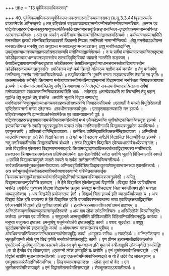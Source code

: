 +++
title = "13 पूर्वविकल्पाधिकरणम्"

+++
40. पूर्वविकल्पाधिकरणम्पूर्वविकल्पः प्रकरणात्स्यात्क्रियामानसवत् (ब्र.सू.3.3.44)बृहदारण्यके वाजसनेयके अग्निरहस्ये ॥ तत् षट्त्रिंशतं सहस्राण्यपश्यदात्मनोऽग्नीनर्कान्मनोमयान्मनश्चितः ॥तन्मन एव षट्त्रिंशत्सहस्रदिनात्मकपुरुषायुषान्तर्गतैकैकदिनप्रभवमानसवृत्तिसङ्धानग्नित्व-दृष्ट्योपास्यमानान्मनश्चितः आत्मनःसम्बन्धिनः । अत एव अर्कान् अर्चनीयान्मनोमयान्मनोनिष्पाद्यानपश्यदित्यर्थः । कर्मण्यग्न्याख्यायामिति मनश्चीयत इत्यर्थे श्येनचिदादिशब्दवदसौ क्विबन्तो निष्पन्नः मनश्चितो नामाग्नीनित्यर्थः ॥तेषु मनसैवाऽऽधीयन्त मनसाऽचीयन्त मनसैषु ग्रहा अगृह्यन्त मनसाऽस्तुवन्मनसाऽशंसन् ॥एषु मनश्चिदाद्यग्निषु उपयुक्तान्याधानचयनग्रहणस्तोत्रशस्त्राण्यपि मनोनिष्पाद्यान्येवेत्यर्थः । न च सर्वेषां मनोव्यापाराणामग्नित्वदृष्ट्या क्रोडीकृतत्वादाधानचयनग्रहणस्तोत्र शस्त्रादिदृष्टिविषयो व्यापारो नास्तीति शङ्क्यम् । केषाञ्चिद्व्यापाराणामग्नित्वदृष्ट्या क्रोडीकारस्य केषाञ्चित्तदुपयोग्याधानचयनस्तोत्रादिव्यापारत्वेन क्रोडीकारत्वसम्भवान्नानुपपत्तिः ॥यत्किञ्च यज्ञे कर्म क्रियते यत्किञ्च यज्ञीयं कर्म मनसैव ॥ तेषु मनोमयेषु मनश्चित्सु मनसैव मनोमयमक्रियतेत्यर्थः ॥ तद्यत्किञ्चेमानि भूतानि मनसा सङ्कल्पयन्ति तेषामेव सा कृतिः ॥तत्तस्माल्लोके सर्वैर्भूतैः क्रियमाणा मनोव्यापारास्सर्वेप्येतन्निष्पाद्यमानानां विद्यामयानां मनश्चितां निष्पादकव्यापारा इत्यर्थः । मनोव्यापारत्वावच्छिन्नेषु सर्वेषु क्रियमाणाया अग्नित्वदृष्टेः सकलमनोव्यापाराश्रिततया सर्वेषां मनोव्यापाराणां स्वाध्यस्ताग्निनिष्पादकत्वादिति भावः । तदेतदाह ॥तान्येवादधति तां श्चिन्वन्ति तेषु ग्रहान् गृह्णन्ति तेषु स्तुवते तेषु शंसन्ति ॥सर्वाणि भूतानि विदुषा सम्पाद्येषु मनश्चित्स्वग्निषूपयुक्तान्याधानचयनग्रहणस्तोत्रशस्त्राणि निष्पादयन्तीत्यर्थः ॥एतावती वै मनसो विभूतिरेतावती सृष्टिरेतावन्मनो मनस एतेऽग्नयः ॥तदधीनास्तत्कार्यभूताः । एतादृशमाहात्म्यशालि मन इत्यर्थः ॥ षट्त्रिंशत्सहस्राणि ह्यग्नयोऽर्कास्तेषामेकैक एव तावान्यावानसौ पूर्वः ॥ षट्त्रिंशत्सहस्रसङ्ख्याकानामर्चनीयानामग्नीनामेषां मध्ये एकैकोऽप्यग्निः पूर्वोक्तेष्टकचिताग्निसदृश इत्यर्थः । इष्टकचितस्याग्नेः स्वाङ्गिभूतक्रतुद्वारेण यत्फलं तदेव मनश्चिदादीनामपि विद्यामयक्रतुद्वारेण फलमित्यर्थः । एवमुत्तरत्रापि । वाक्चितो वागिन्द्रियव्यापाराः । कर्मचितः वागिन्द्रियातिरिक्तकर्मेन्द्रियव्यापाराः । अग्निचितो जाठराग्निव्यापाराः ॥ते हैते विद्याचित एव ॥ ते एते मनश्चिदादयः सर्वेऽपि विद्याचितः विद्यार्थाश्चित इत्यर्थः । नतु मनश्चिदादीनामेव विद्यारूपचित्त्वं बोध्यते । तस्य सिद्धत्वेन विद्याचित एवेत्यवधारणवैयर्थ्यप्रसङ्गात् । अतो विद्याचित एवेत्यस्य विद्यामयमानसग्रहादेः क्रियामयद्वादशाहादिक्रत्वर्थत्ववद्विद्यामयस्य मनश्चिदादेः प्रसक्तस्य क्रियामयक्रत्वर्थत्वस्य प्रतिषेधार्थत्वमेव ॥तान्हैतानेवंविदे सर्वदा सर्वाणि भूतानि विचिन्वन्त्यपि स्वपते ॥ एवंविदे विद्यामयक्रतुमते जाग्रते स्वपते च सर्वदा तानेतानग्नीन्विचिन्वन्तीत्यर्थः । सार्वकालिकसर्वभूतकर्तृकमनोव्यापाराः अग्नित्वदृष्टिविशिष्टविद्यावत्पुरुषशेषभूताश्चयनरूपा एवासन्नित्यर्थः । अत्र सर्वभूतकर्तृकसर्वकालव्यापिमनोव्यापाररूपाग्नेः परिमितकालकर्तृक क्रियामयक्रत्वनुप्रवेशासामर्थ्यान्मनश्चिद्रूपोऽग्निर्मानसग्रहवन्नक्रियामयक्रत्वनुप्रवेशी । अपितु विद्यामयक्रत्वनुप्रवेशीति द्रष्टव्यम् । ते हैते विद्याचित एवेत्येतद्वाक्यं विवृणोति ॥विद्यया हैवैते एवंविदश्चिता भवन्ति ॥एवंविदः पुरुषस्य विद्यया विद्यामयेन क्रतुना सम्बद्धा मनश्चिदादयः चिता भवन्तीत्यर्थ इति भगवता भाष्यकृतोक्तम् । अत्र विद्ययेति प्रयोजनतया हेतौ । विद्यार्थं चिता इत्यर्थ इति व्यासार्यैर्व्याख्यातं च । अत्र विद्यया हैवैत इति वाक्यस्य ते हैते विद्याचित एवेति वाक्यविवरणरूपत्वस्य भाष्य एवाविष्कृतत्वाद्विद्याचित एवेत्यस्यापि विद्यार्था इति पूर्वोक्त एवार्थ इति । इत्यग्निरहस्यप्रकाशिकायां प्रथमं ब्राह्मणम् ॥अग्निलोकम्पृणाविषयाण्युपासनान्युपदिश्यन्ते ॥ अयं वाव लोक एषोऽग्निश्चितः ॥ अस्मिँल्लोके चित्यग्निदृष्टिः कर्तव्या ॥तस्याप एव परिश्रिताः ॥ समुद्रजले अश्मन्नूर्जमिति परिषिञ्चतीति विहिताग्निपरिषेचनबुद्धिः कर्तव्या ॥ मनुष्या यजुष्मत्य इष्टकाः ॥मनुष्येषु यजुर्मन्त्रोपधेये इष्टकाबुद्धिः कार्या ॥ पशवः सूददोहाः ॥ पशुषु सूददोहमन्त्रोपधेये इष्टकाबुद्धिः कार्या ॥ ओषधयश्च वनस्पतयश्च पुरीषम् ॥ओषधिवनस्पतिष्विष्टकासन्धिच्छादनार्थगोमयबुद्धिः कार्या ॥आहुतयः समिधः ॥ स्पष्टोऽर्थः ॥ अग्निर्लोकम्पृणा ॥भूततृतीयाग्नौ लोकं पृण छिद्रं पृणेति मन्त्रोपधेयशर्कराबुद्धिः कार्या । पृण प्रीणन इत्यस्मात्तौदादिकाल्लोकं पृणतीत्यर्थे मूलविभुजादित्वात्कप्रत्यये लोकस्य पृणे मुम्वक्तव्य इति मुमागमे स्त्रीत्वाट्टापि लोकम्पृणेति रूपसिद्धिः ॥स यो हैतदेव वेद लोकम्पृणाम् ॥एवमग्नौ लोकं पृणादृष्टिं यः करोति ॥ एनं भूतमेतत्सर्वमभिसम्पद्यते ॥ एनं विद्वांसं सर्वाणि भूतान्याश्रयन्तीत्यर्थः ॥ तद्वा एतत्सर्वमग्निमेवाभिसम्पद्यते स यो है तदेवं वेद लोकम्पृणाम् ॥ एवमुक्तप्रकारेणैतदग्निमेतमग्निम् । लिङ्गव्यत्ययच्छान्दसः । लोकं पृणां यो वेद । एनं भूतमेतत्सर्वमभिसम्पद्यते ॥ एनं विद्वांसमेतत्सर्वमभिसम्पद्यते । शेषभूततयाऽऽश्रयतीत्यर्थः ॥